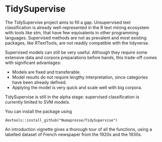 # TidySupervise

The TidySupervise project aims to fill a gap. Unsupervised text classification is already well-represented in the R text mining ecosystem with tools like stm, that have few equivalents in other programming languages. Supervised methods are not as prevalent and most existing packages, like RTextTools, are not readily compatible with the tidyverse.

Supervised models can still be very useful. Although they require some extensive data and corpora preparations before hands, this trade-off comes with significant advantages:
* Models are fixed and transferable.
* Model results do not require lengthy interpretation, since categories have been already defined.
* Applying the model is very quick and scale well with big corpora.

TidySupervise is still in the alpha stage: supervised classification is currently limited to SVM models.

You can install the package using 

```
devtools::install_github("Numapresse/TidySupervise")
```

An introduction vignette gives a thorough tour of all the functions, using a labelled dataset of French newspaper from the 1920s and the 1930s.